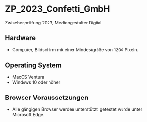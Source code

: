 # ZP_2023_Confetti_GmbH
Zwischenprüfung 2023, Mediengestalter Digital


## Hardware ##
- Computer, Bildschirm mit einer Mindestgröße von 1200 Pixeln.


## Operating System ##
- MacOS Ventura
- Windows 10 oder höher


## Browser Voraussetzungen ##
- Alle gängigen Browser werden unterstützt, getestet wurde unter Microsoft Edge.
